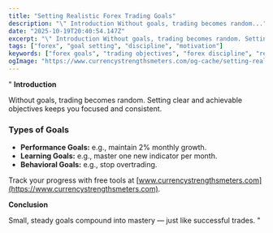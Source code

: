 ```yaml
---
title: "Setting Realistic Forex Trading Goals"
description: "\" Introduction Without goals, trading becomes random..."
date: "2025-10-19T20:40:54.147Z"
excerpt: "\" Introduction Without goals, trading becomes random. Setting clear and achievable objectives keeps you focused and consistent. Types of Goals - Performance Goals: e.g., maintain 2% monthly growth. - Learning Goals: e.g., master one new indicator per month. - Behavioral Goals: e.g., stop overtrading. Track your progress with free tools..."
tags: ["forex", "goal setting", "discipline", "motivation"]
keywords: ["forex goals", "trading objectives", "forex discipline", "realistic profits", "trading motivation"]
ogImage: "https://www.currencystrengthsmeters.com/og-cache/setting-realistic-forex-trading-goals.jpg"
---
```

"
**Introduction**

Without goals, trading becomes random. Setting clear and achievable objectives keeps you focused and consistent.

### Types of Goals

- **Performance Goals:** e.g., maintain 2% monthly growth.  
- **Learning Goals:** e.g., master one new indicator per month.  
- **Behavioral Goals:** e.g., stop overtrading.

Track your progress with free tools at [www.currencystrengthsmeters.com](https://www.currencystrengthsmeters.com).

**Conclusion**

Small, steady goals compound into mastery — just like successful trades.
"
